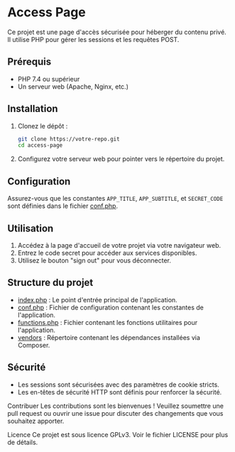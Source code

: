 # Access Page

Ce projet est une page d'accès sécurisée pour héberger du contenu privé. Il utilise PHP pour gérer les sessions et les requêtes POST.

## Prérequis

- PHP 7.4 ou supérieur
- Un serveur web (Apache, Nginx, etc.)

## Installation

1. Clonez le dépôt :
    ```sh
    git clone https://votre-repo.git
    cd access-page
    ```

2. Configurez votre serveur web pour pointer vers le répertoire du projet.

## Configuration

Assurez-vous que les constantes `APP_TITLE`, `APP_SUBTITLE`, et `SECRET_CODE` sont définies dans le fichier [conf.php](http://_vscodecontentref_/0).

## Utilisation

1. Accédez à la page d'accueil de votre projet via votre navigateur web.
2. Entrez le code secret pour accéder aux services disponibles.
3. Utilisez le bouton "sign out" pour vous déconnecter.

## Structure du projet

- [index.php](index.php) : Le point d'entrée principal de l'application.
- [conf.php](app/conf.php) : Fichier de configuration contenant les constantes de l'application.
- [functions.php](app/functions.php) : Fichier contenant les fonctions utilitaires pour l'application.
- [vendors](vendors) : Répertoire contenant les dépendances installées via Composer.

## Sécurité

- Les sessions sont sécurisées avec des paramètres de cookie stricts.
- Les en-têtes de sécurité HTTP sont définis pour renforcer la sécurité.

Contribuer
Les contributions sont les bienvenues ! Veuillez soumettre une pull request ou ouvrir une issue pour discuter des changements que vous souhaitez apporter.

Licence
Ce projet est sous licence GPLv3. Voir le fichier LICENSE pour plus de détails.
